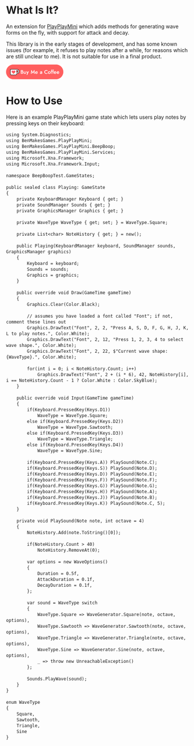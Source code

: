 # What Is It?

An extension for [PlayPlayMini](https://github.com/BenMakesGames/PlayPlayMini) which adds methods for generating wave forms on the fly, with support for attack and decay.

This library is in the early stages of development, and has some known issues (for example, it refuses to play notes after a while, for reasons which are still unclear to me). It is not suitable for use in a final product.

[![Buy Me a Coffee at ko-fi.com](https://raw.githubusercontent.com/BenMakesGames/AssetsForNuGet/main/buymeacoffee.png)](https://ko-fi.com/A0A12KQ16)

# How to Use

Here is an example PlayPlayMini game state which lets users play notes by pressing keys on their keyboard:

```
using System.Diagnostics;
using BenMakesGames.PlayPlayMini;
using BenMakesGames.PlayPlayMini.BeepBoop;
using BenMakesGames.PlayPlayMini.Services;
using Microsoft.Xna.Framework;
using Microsoft.Xna.Framework.Input;

namespace BeepBoopTest.GameStates;

public sealed class Playing: GameState
{
    private KeyboardManager Keyboard { get; }
    private SoundManager Sounds { get; }
    private GraphicsManager Graphics { get; }

    private WaveType WaveType { get; set; } = WaveType.Square;

    private List<char> NoteHistory { get; } = new();

    public Playing(KeyboardManager keyboard, SoundManager sounds, GraphicsManager graphics)
    {
        Keyboard = keyboard;
        Sounds = sounds;
        Graphics = graphics;
    }

    public override void Draw(GameTime gameTime)
    {
        Graphics.Clear(Color.Black);

        // assumes you have loaded a font called "Font"; if not, comment these lines out
        Graphics.DrawText("Font", 2, 2, "Press A, S, D, F, G, H, J, K, L to play notes.", Color.White);
        Graphics.DrawText("Font", 2, 12, "Press 1, 2, 3, 4 to select wave shape.", Color.White);
        Graphics.DrawText("Font", 2, 22, $"Current wave shape: {WaveType}.", Color.White);
        
        for(int i = 0; i < NoteHistory.Count; i++)
            Graphics.DrawText("Font", 2 + (i * 6), 42, NoteHistory[i], i == NoteHistory.Count - 1 ? Color.White : Color.SkyBlue);
    }

    public override void Input(GameTime gameTime)
    {
        if(Keyboard.PressedKey(Keys.D1))
            WaveType = WaveType.Square;
        else if(Keyboard.PressedKey(Keys.D2))
            WaveType = WaveType.Sawtooth;
        else if(Keyboard.PressedKey(Keys.D3))
            WaveType = WaveType.Triangle;
        else if(Keyboard.PressedKey(Keys.D4))
            WaveType = WaveType.Sine;
        
        if(Keyboard.PressedKey(Keys.A)) PlaySound(Note.C);
        if(Keyboard.PressedKey(Keys.S)) PlaySound(Note.D);
        if(Keyboard.PressedKey(Keys.D)) PlaySound(Note.E);
        if(Keyboard.PressedKey(Keys.F)) PlaySound(Note.F);
        if(Keyboard.PressedKey(Keys.G)) PlaySound(Note.G);
        if(Keyboard.PressedKey(Keys.H)) PlaySound(Note.A);
        if(Keyboard.PressedKey(Keys.J)) PlaySound(Note.B);
        if(Keyboard.PressedKey(Keys.K)) PlaySound(Note.C, 5);
    }
    
    private void PlaySound(Note note, int octave = 4)
    {
        NoteHistory.Add(note.ToString()[0]);

        if(NoteHistory.Count > 40)
            NoteHistory.RemoveAt(0);
        
        var options = new WaveOptions()
        {
            Duration = 0.5f,
            AttackDuration = 0.1f,
            DecayDuration = 0.1f,
        };
        
        var sound = WaveType switch
        {
            WaveType.Square => WaveGenerator.Square(note, octave, options),
            WaveType.Sawtooth => WaveGenerator.Sawtooth(note, octave, options),
            WaveType.Triangle => WaveGenerator.Triangle(note, octave, options),
            WaveType.Sine => WaveGenerator.Sine(note, octave, options),
            _ => throw new UnreachableException()
        };
        
        Sounds.PlayWave(sound);
    }
}

enum WaveType
{
    Square,
    Sawtooth,
    Triangle,
    Sine
}
```
